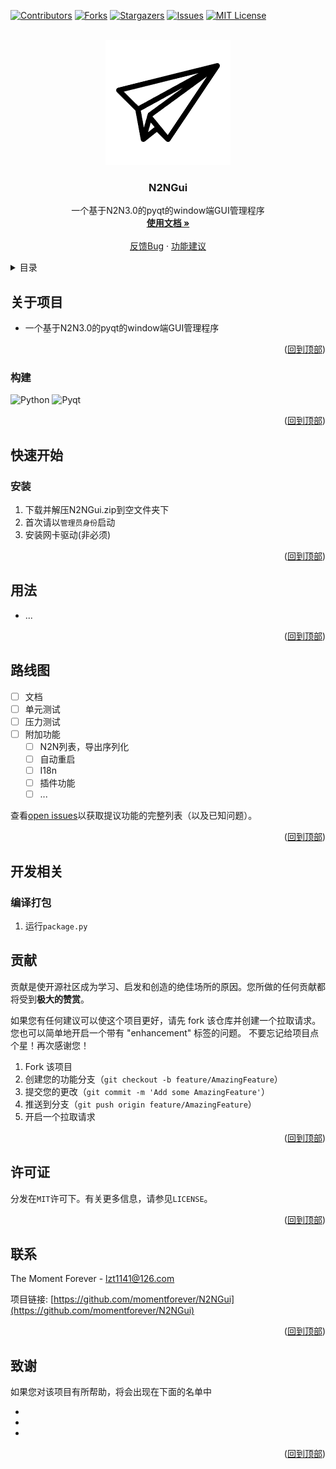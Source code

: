 <a name="readme-top"></a>
<!--
*** Thanks for checking out the Best-README-Template. If you have a suggestion
*** that would make this better, please fork the repo and create a pull request
*** or simply open an issue with the tag "enhancement".
*** Don't forget to give the project a star!
*** Thanks again! Now go create something AMAZING! :D
-->



<!-- PROJECT SHIELDS -->
<!--
*** I'm using markdown "reference style" links for readability.
*** Reference links are enclosed in brackets [ ] instead of parentheses ( ).
*** See the bottom of this document for the declaration of the reference variables
*** for contributors-url, forks-url, etc. This is an optional, concise syntax you may use.
*** https://www.markdownguide.org/basic-syntax/#reference-style-links
-->
[![Contributors][contributors-shield]][contributors-url]
[![Forks][forks-shield]][forks-url]
[![Stargazers][stars-shield]][stars-url]
[![Issues][issues-shield]][issues-url]
[![MIT License][license-shield]][license-url]



<!-- PROJECT LOGO -->
<br />
<div align="center">
  <a href="https://github.com/momentforever/N2NGui">
    <img src="images/title.png" alt="Logo" width="200" height="200">
  </a>

<h3 align="center">N2NGui</h3>

  <p align="center">
    一个基于N2N3.0的pyqt的window端GUI管理程序
    <br />
    <a href="https://github.com/momentforever/N2NGui/blob/main/docs/usage.md"><strong>使用文档 »</strong></a>
    <br />
    <br />
    <a href="https://github.com/momentforever/N2NGui/issues">反馈Bug</a>
    ·
    <a href="https://github.com/momentforever/N2NGui/issues">功能建议</a>
  </p>
</div>



<!-- TABLE OF CONTENTS -->
<details>
  <summary>目录</summary>
  <ol>
    <li>
      <a href="#关于项目">关于项目</a>
      <ul>
        <li><a href="#构建">构建</a></li>
      </ul>
    </li>
    <li>
      <a href="#快速开始">快速开始</a>
      <ul>
        <li><a href="#安装">安装</a></li>
      </ul>
    </li>
    <li><a href="#使用">使用</a></li>
    <li><a href="#路线图">路线图</a></li>
    <li>
      <a href="#开发相关">开发相关</a>
      <ul>
        <li><a href="#编译打包">编译打包</a></li>
      </ul>
    </li>
    <li><a href="#贡献">贡献</a></li>
    <li><a href="#许可证">许可证</a></li>
    <li><a href="#联系">联系</a></li>
    <li><a href="#致谢">致谢</a></li>
  </ol>
</details>



<!-- ABOUT THE PROJECT -->
## 关于项目

[//]: # ([![Product Name Screen Shot][product-screenshot]])

+ 一个基于N2N3.0的pyqt的window端GUI管理程序


<p align="right">(<a href="#readme-top">回到顶部</a>)</p>



### 构建

![Python][Python]
![Pyqt][Pyqt]



<p align="right">(<a href="#readme-top">回到顶部</a>)</p>



<!-- GETTING STARTED -->
## 快速开始


### 安装

1. 下载并解压N2NGui.zip到空文件夹下
2. 首次请以``管理员身份``启动
3. 安装网卡驱动(非必须)



<p align="right">(<a href="#readme-top">回到顶部</a>)</p>



<!-- USAGE EXAMPLES -->
## 用法

+ ...

<p align="right">(<a href="#readme-top">回到顶部</a>)</p>



<!-- ROADMAP -->
## 路线图

- [ ] 文档
- [ ] 单元测试
- [ ] 压力测试
- [ ] 附加功能
    - [ ] N2N列表，导出序列化
    - [ ] 自动重启
    - [ ] I18n
    - [ ] 插件功能
    - [ ] ... 

查看[open issues](https://github.com/momentforever/N2NGui/issues)以获取提议功能的完整列表（以及已知问题）。

<p align="right">(<a href="#readme-top">回到顶部</a>)</p>




<!-- FOR DEVELOPERS -->
## 开发相关

### 编译打包

1. 运行``package.py``

<!-- CONTRIBUTING -->
## 贡献

贡献是使开源社区成为学习、启发和创造的绝佳场所的原因。您所做的任何贡献都将受到**极大的赞赏**。

如果您有任何建议可以使这个项目更好，请先 fork 该仓库并创建一个拉取请求。您也可以简单地开启一个带有 "enhancement" 标签的问题。
不要忘记给项目点个星！再次感谢您！

1. Fork 该项目
2. 创建您的功能分支（`git checkout -b feature/AmazingFeature`）
3. 提交您的更改（`git commit -m 'Add some AmazingFeature'`）
4. 推送到分支（`git push origin feature/AmazingFeature`）
5. 开启一个拉取请求


<p align="right">(<a href="#readme-top">回到顶部</a>)</p>


<!-- LICENSE -->
## 许可证

分发在`MIT`许可下。有关更多信息，请参见`LICENSE`。

<p align="right">(<a href="#readme-top">回到顶部</a>)</p>



<!-- CONTACT -->
## 联系

The Moment Forever - lzt1141@126.com

项目链接: [https://github.com/momentforever/N2NGui](https://github.com/momentforever/N2NGui)

<p align="right">(<a href="#readme-top">回到顶部</a>)</p>



<!-- ACKNOWLEDGMENTS -->
## 致谢

如果您对该项目有所帮助，将会出现在下面的名单中

* []()
* []()
* []()

<p align="right">(<a href="#readme-top">回到顶部</a>)</p>



<!-- MARKDOWN LINKS & IMAGES -->
<!-- https://www.markdownguide.org/basic-syntax/#reference-style-links -->
[contributors-shield]: https://img.shields.io/github/contributors/momentforever/N2NGui.svg?style=for-the-badge
[contributors-url]: https://github.com/momentforever/N2NGui/graphs/contributors
[forks-shield]: https://img.shields.io/github/forks/momentforever/N2NGui.svg?style=for-the-badge
[forks-url]: https://github.com/momentforever/N2NGui/network/members
[stars-shield]: https://img.shields.io/github/stars/momentforever/N2NGui.svg?style=for-the-badge
[stars-url]: https://github.com/momentforever/N2NGui/stargazers
[issues-shield]: https://img.shields.io/github/issues/momentforever/N2NGui.svg?style=for-the-badge
[issues-url]: https://github.com/momentforever/N2NGui/issues
[license-shield]: https://img.shields.io/github/license/momentforever/N2NGui.svg?style=for-the-badge
[license-url]: https://github.com/momentforever/N2NGui/blob/master/LICENSE.txt

[//]: # ([product-screenshot]: images/screenshot.png)

[Python]: https://img.shields.io/badge/python-35495E?style=for-the-badge&logo=python&logoColor=white

[Pyqt]: https://img.shields.io/badge/pyqt-20232A?style=for-the-badge&logo=qt&logoColor=61DAFB
